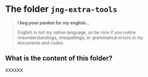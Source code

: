 The folder `jng-extra-tools`
============================

> **I beg your pardon for my english...**
>
> English is not my native language, so be nice if you notice misunderstandings, misspellings, or grammatical errors in my documents and codes.


What is the content of this folder?
-----------------------------------

XXXXXX
